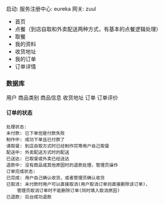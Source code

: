 
启动:
服务注册中心: eureka
网关: zuul

- 首页
- 点餐（到店自取和外卖配送两种方式，有基本的点餐逻辑处理）
- 取餐
- 我的资料
- 收货地址
- 我的订单
- 订单详情

### 数据库
用户
商品类别
商品信息
收货地址
订单
订单评价

#### 订单的状态
```text
处理状态:
未付款: 已下单但是付款失败
制作中: 成功下单且已付款了
请取餐: 到店自取方式时已经制作完等用户自己取餐
配送中: 外卖配送方式时的配送
已送达: 已取餐或外卖已经送达
退款中: 没有商品或其他原因时的退款处理，管理员操作
订单完成状态:
已完成: 用户自己确认收货，或者管理员确认收货
已取消: 未付款时用户可以直接取消(用户取消订单则直接删除该订单)，
    管理员取消订单时不能删除订单(同时填入取消原因)
已退款: 后台成功退款

```
